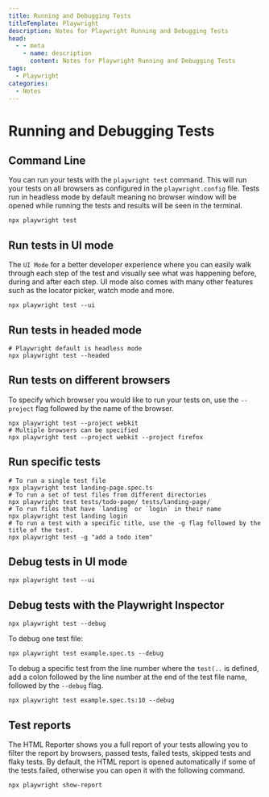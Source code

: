 ```yaml
---
title: Running and Debugging Tests
titleTemplate: Playwright
description: Notes for Playwright Running and Debugging Tests
head:
  - - meta
    - name: description
      content: Notes for Playwright Running and Debugging Tests
tags:
  - Playwright
categories:
  - Notes
---
```


# Running and Debugging Tests <Badge type="tip" text="Playwright" /><Badge type="warning" text="Notes" />

## Command Line

You can run your tests with the `playwright test` command. This will run your
tests on all browsers as configured in the `playwright.config` file. Tests run
in headless mode by default meaning no browser window will be opened while
running the tests and results will be seen in the terminal.

```shell
npx playwright test
```

## Run tests in UI mode

The `UI Mode` for a better developer experience where you can easily walk
through each step of the test and visually see what was happening before, during
and after each step. UI mode also comes with many other features such as the
locator picker, watch mode and more.

```shell
npx playwright test --ui
```

## Run tests in headed mode

```shell
# Playwright default is headless mode
npx playwright test --headed
```

## Run tests on different browsers

To specify which browser you would like to run your tests on, use the `--project`
flag followed by the name of the browser.

```shell
npx playwright test --project webkit
# Multiple browsers can be specified
npx playwright test --project webkit --project firefox
```

## Run specific tests

```shell
# To run a single test file
npx playwright test landing-page.spec.ts
# To run a set of test files from different directories
npx playwright test tests/todo-page/ tests/landing-page/
# To run files that have `landing` or `login` in their name
npx playwright test landing login
# To run a test with a specific title, use the -g flag followed by the title of the test.
npx playwright test -g "add a todo item"
```

## Debug tests in UI mode

```shell
npx playwright test --ui
```

## Debug tests with the Playwright Inspector

```shell
npx playwright test --debug
```

To debug one test file:

```shell
npx playwright test example.spec.ts --debug
```

To debug a specific test from the line number where the `test(..` is defined,
add a colon followed by the line number at the end of the test file name,
followed by the `--debug` flag.

```shell
npx playwright test example.spec.ts:10 --debug
```

## Test reports

The HTML Reporter shows you a full report of your tests allowing you to filter
the report by browsers, passed tests, failed tests, skipped tests and flaky
tests. By default, the HTML report is opened automatically if some of the tests
failed, otherwise you can open it with the following command.

```shell
npx playwright show-report
```
